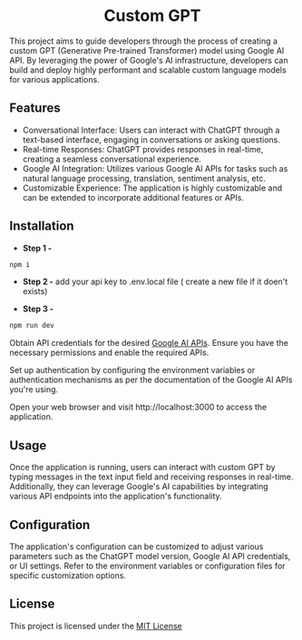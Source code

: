 <h1 align="center">Custom GPT</h1>

This project aims to guide developers through the process of creating a custom GPT (Generative Pre-trained Transformer) model using Google AI API. By leveraging the power of Google's AI infrastructure, developers can build and deploy highly performant and scalable custom language models for various applications.


## Features
* Conversational Interface: Users can interact with ChatGPT through a text-based interface, engaging in conversations or asking questions.
* Real-time Responses: ChatGPT provides responses in real-time, creating a seamless conversational experience.
* Google AI Integration: Utilizes various Google AI APIs for tasks such as natural language processing, translation, sentiment analysis, etc.
* Customizable Experience: The application is highly customizable and can be extended to incorporate additional features or APIs.

## Installation
* __Step 1 -__ 
```bash 
npm i
```

* __Step 2 -__ add your api key to .env.local file ( create a new file if it doen't exists)   

* __Step 3 -__ 
```bash 
npm run dev
``` 

Obtain API credentials for the desired [Google AI APIs](https://ai.google.dev/). Ensure you have the necessary permissions and enable the required APIs.

Set up authentication by configuring the environment variables or authentication mechanisms as per the documentation of the Google AI APIs you're using.

Open your web browser and visit http://localhost:3000 to access the application.

## Usage
Once the application is running, users can interact with custom GPT by typing messages in the text input field and receiving responses in real-time. Additionally, they can leverage Google's AI capabilities by integrating various API endpoints into the application's functionality.

## Configuration
The application's configuration can be customized to adjust various parameters such as the ChatGPT model version, Google AI API credentials, or UI settings. Refer to the environment variables or configuration files for specific customization options.

## License
This project is licensed under the [MIT License](./LICENSE)



